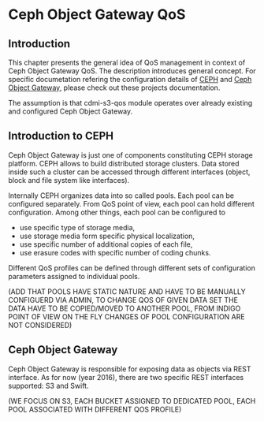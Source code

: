 # Ceph Object Gateway QoS

## Introduction
This chapter presents the general idea of QoS management in context of Ceph Object Gateway QoS. The description introduces general concept. For specific documetation refering the configuration details of [CEPH](http://docs.ceph.com/docs/master/) and [Ceph Object Gateway](http://docs.ceph.com/docs/master/radosgw/), please check out these projects documentation.

The assumption is that cdmi-s3-qos module operates over already existing and configured Ceph Object Gateway.

## Introduction to CEPH

Ceph Object Gateway is just one of components constituting CEPH storage platform. CEPH allows to build distributed storage clusters. Data stored inside such a cluster can be accessed through different interfaces (object, block and file system like interfaces).

Internally CEPH organizes data into so called pools. Each pool can be configured separately. From QoS point of view, each pool can hold different configuration. Among other things, each pool can be configured to
* use specific type of storage media,
* use storage media form specific physical localization,
* use specific number of additional copies of each file,
* use erasure codes with specific number of coding chunks.

Different QoS profiles can be defined through different sets of configuration parameters assigned to individual pools.

(ADD THAT POOLS HAVE STATIC NATURE AND HAVE TO BE MANUALLY CONFIGUERD VIA ADMIN, TO CHANGE QOS OF GIVEN DATA SET THE DATA HAVE TO BE COPIED/MOVED TO ANOTHER POOL, FROM INDIGO POINT OF VIEW ON THE FLY CHANGES OF POOL CONFIGURATION ARE NOT CONSIDERED)

## Ceph Object Gateway

Ceph Object Gateway is responsible for exposing data as objects via REST interface. As for now (year 2016), there are two specific REST interfaces supported: S3 and Swift.

(WE FOCUS ON S3, EACH BUCKET ASSIGNED TO DEDICATED POOL, EACH POOL ASSOCIATED WITH DIFFERENT QOS PROFILE)